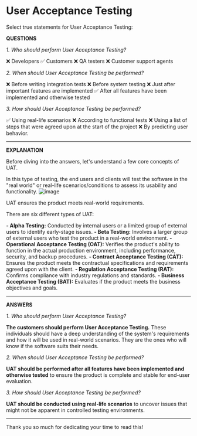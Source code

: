# User Acceptance Testing

Select true statements for User Acceptance Testing:

**QUESTIONS**

_1. Who should perform User Acceptance Testing?_
   
   ❌ Developers
   ✅ Customers
   ❌ QA testers
   ❌ Customer support agents

_2. When should User Acceptance Testing be performed?_

   ❌ Before writing integration tests
   ❌ Before system testing
   ❌ Just after important features are implemented
   ✅ After all features have been implemented and otherwise tested

_3. How should User Acceptance Testing be performed?_

 ✅ Using real-life scenarios
 ❌ According to functional tests
 ❌ Using a list of steps that were agreed upon at the start of the project
 ❌ By predicting user behavior.

-----------
**EXPLANATION**

Before diving into the answers, let's understand a few core concepts of UAT.

In this type of testing, the end users and clients will test the software in the "real world" or real-life scenarios/conditions to assess its usability and functionality. 
![image](https://github.com/user-attachments/assets/29297d93-ab43-4a6c-a19d-2ccca6d10b8f) 

UAT ensures the product meets real-world requirements.

There are six different types of UAT:

**- Alpha Testing:** Conducted by internal users or a limited group of external users to identify early-stage issues.
**- Beta Testing:** Involves a larger group of external users who test the product in a real-world environment.
**- Operational Acceptance Testing (OAT):** Verifies the product's ability to function in the actual production environment, including performance, security, and backup procedures.
**- Contract Acceptance Testing (CAT):** Ensures the product meets the contractual specifications and requirements agreed upon with the client.
**- Regulation Acceptance Testing (RAT):** Confirms compliance with industry regulations and standards.
**- Business Acceptance Testing (BAT):** Evaluates if the product meets the business objectives and goals.

--------------
 **ANSWERS**

 _1. Who should perform User Acceptance Testing?_

 **The customers should perform User Acceptance Testing.** These individuals should have a deep understanding of the system's requirements and how it will be used in real-world scenarios. They are the ones who will know if the software suits their needs.

_2. When should User Acceptance Testing be performed?_

**UAT should be performed after all features have been implemented and otherwise tested** to ensure the product is complete and stable for end-user evaluation.

_3. How should User Acceptance Testing be performed?_

**UAT should be conducted using real-life scenarios** to uncover issues that might not be apparent in controlled testing environments.

--------------

Thank you so much for dedicating your time to read this! 
